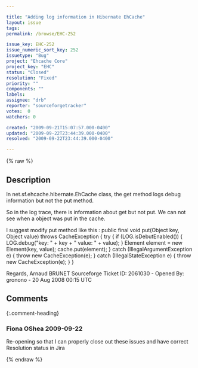 ```yaml
---

title: "Adding log information in Hibernate EhCache"
layout: issue
tags: 
permalink: /browse/EHC-252

issue_key: EHC-252
issue_numeric_sort_key: 252
issuetype: "Bug"
project: "Ehcache Core"
project_key: "EHC"
status: "Closed"
resolution: "Fixed"
priority: ""
components: ""
labels: 
assignee: "drb"
reporter: "sourceforgetracker"
votes:  0
watchers: 0

created: "2009-09-21T15:07:57.000-0400"
updated: "2009-09-22T23:44:39.000-0400"
resolved: "2009-09-22T23:44:39.000-0400"

---
```




{% raw %}



## Description

<div markdown="1" class="description">

In net.sf.ehcache.hibernate.EhCache class, the get method logs debug information but not the put method.

So in the log trace, there is information about get but not put. We can not see when a object was put in the cache.

I suggest modify put method like this :
public final void put(Object key, Object value) throws CacheException \{
  try \{
    if (LOG.isDebutEnabled()) {
      LOG.debug("key: " + key + " value: " + value);
    }
    Element element = new Element(key, value);
    cache.put(element);
  \} catch (IllegalArgumentException e) \{
    throw new CacheException(e);
  \} catch (IllegalStateException e) \{
    throw new CacheException(e);
  \}
\}

Regards,
Arnaud BRUNET
Sourceforge Ticket ID: 2061030 - Opened By: gronono - 20 Aug 2008 00:15 UTC

</div>

## Comments


{:.comment-heading}
### **Fiona OShea** <span class="date">2009-09-22</span>

<div markdown="1" class="comment">

Re-opening so that I can properly close out these issues and have correct Resolution status in Jira

</div>



{% endraw %}
